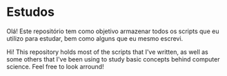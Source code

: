# Estudos

Olá! Este repositório tem como objetivo armazenar todos os scripts que eu utilizo para estudar, bem como alguns que eu mesmo escrevi.

Hi! This repository holds most of the scripts that I've written, as well as some others that I've been using to study basic concepts behind computer science. Feel free to look arround!
